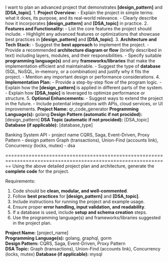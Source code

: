 I want to plan an advanced project that demonstrates **[design_pattern]** and **[DSA_topic]**. 1. **Project Overview:** - Explain the project in simple terms: what it does, its purpose, and its real-world relevance. - Clearly describe how it incorporates **[design_pattern]** and **[DSA_topic]** in practice. 2. **Features and Functionality:** - List the core features the project should include. - Highlight any advanced features or optimizations that showcase best practices in **[design_pattern]** and **[DSA_topic]**. 3. **Architecture and Tech Stack:** - Suggest the **best approach** to implement the project. - Provide a recommended **architecture diagram or flow** (briefly described in text) including layers, modules, and their responsibilities. - Specify suitable **programming language(s)** and any **frameworks/libraries** that make the implementation efficient and maintainable. - Suggest the type of **database** (SQL, NoSQL, in-memory, or a combination) and justify why it fits the project. - Mention any important design or performance considerations. 4. **Implementation Plan:** - Provide a step-by-step flow of the program logic. - Explain how the **[design_pattern]** is applied in different parts of the system. - Explain how **[DSA_topic]** is leveraged to optimize performance or structure. 5. **Optional Enhancements:** - Suggest ways to extend the project in the future. - Include potential integrations with APIs, cloud services, or UI improvements. **Project Name:** qr_code_generator **Programming Language(s):** golang **Design Pattern (automatic if not procided):** [design_pattern] **DSA Topic (automatic if not procided):** [DSA_topic] **Database (if applicable):** [database_type]

Banking System API - project name
CQRS, Saga, Event-Driven, Proxy Pattern - design pattern
Graph (transactions), Union-Find (accounts link), Concurrency (locks, mutex) - dsa


==============================================================================================================
Using the above detailed project plan and architecture, generate the **complete code** for the project.  

Requirements:  
1. Code should be **clean, modular, and well-commented**.  
2. Follow **best practices** for **[design_pattern]** and **[DSA_topic]**.  
3. Include instructions for running the project and example usage.  
4. Ensure proper **error handling, input validation, and readability**.  
5. If a database is used, include **setup and schema creation** steps.  
6. Use the programming language(s) and frameworks/libraries suggested in the project plan.  

**Project Name:** [project_name]  
**Programming Language(s):** golang, graphql, gorm  
**Design Pattern:** CQRS, Saga, Event-Driven, Proxy Pattern  
**DSA Topic:** Graph (transactions), Union-Find (accounts link), Concurrency (locks, mutex) 
**Database (if applicable):** mysql 
